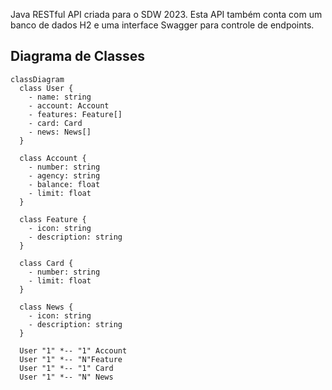 Java RESTful API criada para o SDW 2023. Esta API também conta com um banco de dados H2 e uma interface Swagger para controle de endpoints.

## Diagrama de Classes

```mermaid
classDiagram
  class User {
    - name: string
    - account: Account
    - features: Feature[]
    - card: Card
    - news: News[]
  }

  class Account {
    - number: string
    - agency: string
    - balance: float
    - limit: float
  }

  class Feature {
    - icon: string
    - description: string
  }

  class Card {
    - number: string
    - limit: float
  }

  class News {
    - icon: string
    - description: string
  }

  User "1" *-- "1" Account
  User "1" *-- "N"Feature
  User "1" *-- "1" Card
  User "1" *-- "N" News
```
